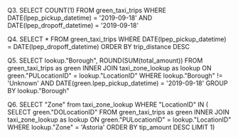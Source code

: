 Q3. 
SELECT COUNT(1)
FROM green_taxi_trips
WHERE DATE(lpep_pickup_datetime) = '2019-09-18'
AND DATE(lpep_dropoff_datetime) = '2019-09-18'

Q4. 
SELECT * FROM green_taxi_trips
WHERE DATE(lpep_pickup_datetime) = DATE(lpep_dropoff_datetime)
ORDER BY trip_distance DESC

Q5.
SELECT lookup."Borough", ROUND(SUM(total_amount)) FROM green_taxi_trips as green
INNER JOIN taxi_zone_lookup as lookup
ON green."PULocationID" = lookup."LocationID"
WHERE lookup."Borough" != 'Unknown'
AND DATE(green.lpep_pickup_datetime) = '2019-09-18'
GROUP BY lookup."Borough"

Q6.
SELECT "Zone" from taxi_zone_lookup
WHERE "LocationID" IN (
	SELECT green."DOLocationID" FROM green_taxi_trips as green
	INNER JOIN taxi_zone_lookup as lookup
	ON green."PULocationID" = lookup."LocationID"
	WHERE lookup."Zone" = 'Astoria'
	ORDER BY tip_amount DESC
	LIMIT 1)
